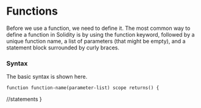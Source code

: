 # Functions

Before we use a function, we need to define it. The most common way to define a function in Solidity is by using the function keyword, followed by a unique function name, a list of parameters (that might be empty), and a statement block surrounded by curly braces.

### Syntax

The basic syntax is shown here.

    function function-name(parameter-list) scope returns() {

//statements
}
